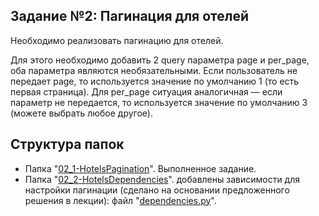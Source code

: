 ## Задание №2: Пагинация для отелей

Необходимо реализовать пагинацию для отелей.

Для этого необходимо добавить 2 query параметра page и per_page, оба параметра являются необязательными. Если пользователь не передает page, то используется значение по умолчанию 1 (то есть первая страница). Для per_page ситуация аналогичная — если параметр не передается, то используется значение по умолчанию 3 (можете выбрать любое другое).



## Структура папок
- Папка "[02_1-HotelsPagination](https://github.com/shilyas-ru/FastAPI_AS/tree/main/02_1-HotelsPagination)". Выполненное задание.
- Папка "[02_2-HotelsDependencies](https://github.com/shilyas-ru/FastAPI_AS/tree/main/02_2-HotelsDependencies)". добавлены зависимости для настройки пагинации (сделано на основании предложенного решения в лекции): файл "[dependencies.py](https://github.com/shilyas-ru/FastAPI_AS/blob/main/02_1-HotelsPagination/dependencies.py)".
